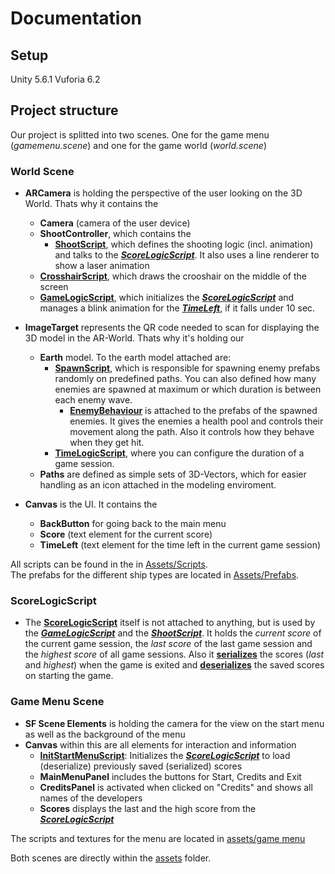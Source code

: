 # Documentation

## Setup
Unity 5.6.1
Vuforia 6.2

## Project structure
Our project is splitted into two scenes. One for the game menu (*gamemenu.scene*) and one for the game world (*world.scene*)

### World Scene
- __ARCamera__ is holding the perspective of the user looking on the 3D World. Thats why it contains the
  - __Camera__ (camera of the user device)
  - __ShootController__, which contains the
    - [__ShootScript__](Assets/Scripts/Shoot.cs), which defines the shooting logic (incl. animation) and talks to the [**_ScoreLogicScript_**](Assets/Scripts/ScoreLogic.cs). It also uses a line renderer to show a laser animation
  - [__CrosshairScript__](Assets/Scripts/Crosshair.cs), which draws the crooshair on the middle of the screen
  - [__GameLogicScript__](Assets/Scripts/GaneLogic.cs), which initializes the [**_ScoreLogicScript_**](Assets/Scripts/ScoreLogic.cs) and manages a blink animation for the [**_TimeLeft_**](Assets/Scripts/GameLogic.cs#L50), if it falls under 10 sec.

- __ImageTarget__ represents the QR code needed to scan for displaying the 3D model in the AR-World. Thats why it's holding our
  - __Earth__ model. To the earth model attached are:
    - [__SpawnScript__](Assets/Scripts/SpawnScript.cs), which is responsible for spawning enemy prefabs randomly on predefined paths. You can also defined how many enemies are spawned at maximum or which duration is between each enemy wave.
      - [__EnemyBehaviour__](Assets/Scripts/EnemyBehaviour.cs) is attached to the prefabs of the spawned enemies. It gives the enemies a health pool and controls their movement along the path. Also it controls how they behave when they get hit.    
    - [__TimeLogicScript__](Assets/Scripts/TimeLogic.cs), where you can configure the duration of a game session.
  - __Paths__ are defined as simple sets of 3D-Vectors, which for easier handling as an icon attached in the modeling enviroment.

- __Canvas__ is the UI. It contains the
  - __BackButton__ for going back to the main menu
  - __Score__ (text element for the current score)
  - __TimeLeft__ (text element for the time left in the current game session)

All scripts can be found in the in [Assets/Scripts](/Assets/Scripts).  
The prefabs for the different ship types are located in [Assets/Prefabs](/Assets/Prefabs).

### ScoreLogicScript
- The [__ScoreLogicScript__](Assets/Scripts/ScoreLogic.cs) itself is not attached to anything, but is used by the [**_GameLogicScript_**](Assets/Scripts/GameLogic.cs) and the [**_ShootScript_**](Assets/Scripts/Shoot.cs). It holds the *current score* of the current game session, the *last score* of the last game session and the *highest score* of all game sessions. Also it [__serializes__](Assets/Scripts/ScoreLogic.cs#L44) the scores (*last* and *highest*) when the game is exited and [__deserializes__](Assets/Scripts/ScoreLogic.cs#L60) the saved scores on starting the game.

### Game Menu Scene
- __SF Scene Elements__ is holding the camera for the view on the start menu as well as the background of the menu
- __Canvas__ within this are all elements for interaction and information
  - [__InitStartMenuScript__](Assets/Scripts/InitStartMenu.cs): Initializes the [**_ScoreLogicScript_**](Assets/Scripts/ScoreLogic.cs) to load (deserialize) previously saved (serialized) scores
  - __MainMenuPanel__ includes the buttons for Start, Credits and Exit
  - __CreditsPanel__ is activated when clicked on "Credits" and shows all names of the developers
  - __Scores__ displays the last and the high score from the [**_ScoreLogicScript_**](Assets/Scripts/ScoreLogic.cs)

The scripts and textures for the menu are located in [assets/game menu](Assets/Game%20Menu)

Both scenes are directly within the [assets](/Assets) folder.  
